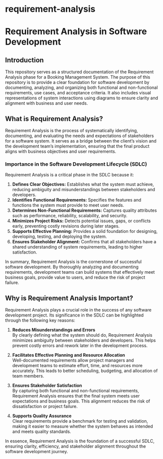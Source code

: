 # requirement-analysis
# Requirement Analysis in Software Development

## Introduction
This repository serves as a structured documentation of the Requirement Analysis phase for a Booking Management System. 
The purpose of this repository is to provide a clear foundation for software development by documenting, analyzing, and organizing both functional and non-functional requirements, use cases, and acceptance criteria. 
It also includes visual representations of system interactions using diagrams to ensure clarity and alignment with business and user needs.

## What is Requirement Analysis?

Requirement Analysis is the process of systematically identifying, documenting, and evaluating the needs and expectations of stakeholders for a software system. It serves as a bridge between the client’s vision and the development team’s implementation, ensuring that the final product aligns with business objectives and user requirements.

### Importance in the Software Development Lifecycle (SDLC)
Requirement Analysis is a critical phase in the SDLC because it:

1. **Defines Clear Objectives:** Establishes what the system must achieve, reducing ambiguity and misunderstandings between stakeholders and developers.
2. **Identifies Functional Requirements:** Specifies the features and functions the system must provide to meet user needs.
3. **Determines Non-Functional Requirements:** Captures quality attributes such as performance, reliability, scalability, and security.
4. **Minimizes Project Risks:** Detects potential issues, gaps, or conflicts early, preventing costly revisions during later stages.
5. **Supports Effective Planning:** Provides a solid foundation for designing, developing, testing, and deploying the system.
6. **Ensures Stakeholder Alignment:** Confirms that all stakeholders have a shared understanding of system requirements, leading to higher satisfaction.

In summary, Requirement Analysis is the cornerstone of successful software development. By thoroughly analyzing and documenting requirements, development teams can build systems that effectively meet business goals, provide value to users, and reduce the risk of project failure.


## Why is Requirement Analysis Important?

Requirement Analysis plays a crucial role in the success of any software development project. Its significance in the SDLC can be highlighted through the following key reasons:

1. **Reduces Misunderstandings and Errors**  
   By clearly defining what the system should do, Requirement Analysis minimizes ambiguity between stakeholders and developers. This helps prevent costly errors and rework later in the development process.

2. **Facilitates Effective Planning and Resource Allocation**  
   Well-documented requirements allow project managers and development teams to estimate effort, time, and resources more accurately. This leads to better scheduling, budgeting, and allocation of team members.

3. **Ensures Stakeholder Satisfaction**  
   By capturing both functional and non-functional requirements, Requirement Analysis ensures that the final system meets user expectations and business goals. This alignment reduces the risk of dissatisfaction or project failure.

4. **Supports Quality Assurance**  
   Clear requirements provide a benchmark for testing and validation, making it easier to measure whether the system behaves as intended and meets quality standards.

In essence, Requirement Analysis is the foundation of a successful SDLC, ensuring clarity, efficiency, and stakeholder alignment throughout the software development journey.
